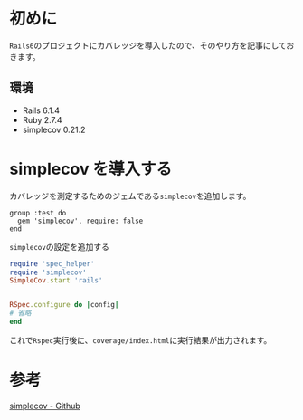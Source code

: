 <!--
title:   【Rails】Railsでカバレッジを計測する
tags:    Rails,Ruby,SimpleCov
id:      404725e23a5398dd921c
private: false
-->

# 初めに

`Rails6`のプロジェクトにカバレッジを導入したので、そのやり方を記事にしておきます。

## 環境

- Rails 6.1.4
- Ruby 2.7.4
- simplecov 0.21.2

# simplecov を導入する

カバレッジを測定するためのジェムである`simplecov`を追加します。

```ruby:Gemfile
group :test do
  gem 'simplecov', require: false
end
```

`simplecov`の設定を追加する

```ruby:spec/rails_helper.rb
require 'spec_helper'
require 'simplecov'
SimpleCov.start 'rails'


RSpec.configure do |config|
# 省略
end
```

これで`Rspec`実行後に、`coverage/index.html`に実行結果が出力されます。

# 参考

[simplecov - Github](https://github.com/simplecov-ruby/simplecov)
